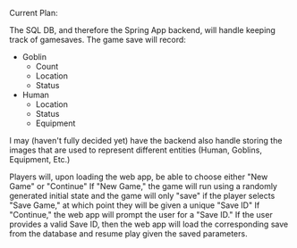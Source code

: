 Current Plan:

The SQL DB, and therefore the Spring App backend, will handle keeping track of gamesaves.
The game save will record:
- Goblin
  - Count
  - Location
  - Status
- Human
  - Location
  - Status
  - Equipment

I may (haven't fully decided yet) have the backend also handle storing the images that are used to represent different entities (Human, Goblins, Equipment, Etc.)

Players will, upon loading the web app, be able to choose either "New Game" or "Continue"
If "New Game," the game will run using a randomly generated initial state and the game will only "save" if the player selects "Save Game," at which point they will be given a unique "Save ID"
If "Continue," the web app will prompt the user for a "Save ID." If the user provides a valid Save ID, then the web app will load the corresponding save from the database and resume play given the saved parameters.

